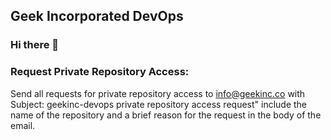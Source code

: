 ## Geek Incorporated DevOps
### Hi there 👋

### Request Private Repository Access:
Send all requests for private repository access to info@geekinc.co with Subject: geekinc-devops private repository access request"
include the name of the repository and a brief reason for the request in the body of the email.

<!--
**geekincorp-devops/geekincorp-devops** is a ✨ _special_ ✨ repository because its `README.md` (this file) appears on your GitHub profile.

Here are some ideas to get you started:

- 🔭 I’m currently working on ...
- 🌱 I’m currently learning ...
- 👯 I’m looking to collaborate on ...
- 🤔 I’m looking for help with ...
- 💬 Ask me about ...
- 📫 How to reach me: ...
- 😄 Pronouns: ...
- ⚡ Fun fact: ...
-->
